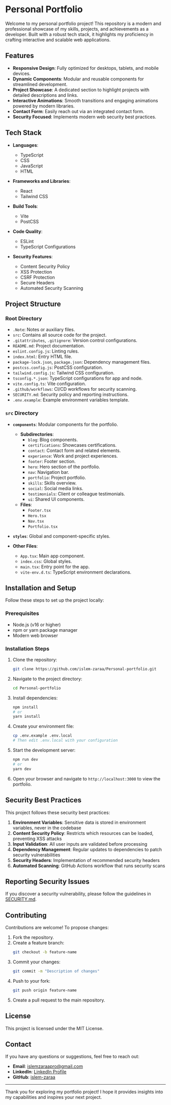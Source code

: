 # Personal Portfolio

Welcome to my personal portfolio project! This repository is a modern and professional showcase of my skills, projects, and achievements as a developer. Built with a robust tech stack, it highlights my proficiency in crafting interactive and scalable web applications.

## Features

- **Responsive Design**: Fully optimized for desktops, tablets, and mobile devices.
- **Dynamic Components**: Modular and reusable components for streamlined development.
- **Project Showcase**: A dedicated section to highlight projects with detailed descriptions and links.
- **Interactive Animations**: Smooth transitions and engaging animations powered by modern libraries.
- **Contact Form**: Easily reach out via an integrated contact form.
- **Security Focused**: Implements modern web security best practices.

## Tech Stack

- **Languages**:
  - TypeScript
  - CSS
  - JavaScript
  - HTML

- **Frameworks and Libraries**:
  - React
  - Tailwind CSS

- **Build Tools**:
  - Vite
  - PostCSS

- **Code Quality**:
  - ESLint
  - TypeScript Configurations

- **Security Features**:
  - Content Security Policy
  - XSS Protection
  - CSRF Protection
  - Secure Headers
  - Automated Security Scanning

## Project Structure

### Root Directory

- `.Note`: Notes or auxiliary files.
- `src`: Contains all source code for the project.
- `.gitattributes`, `.gitignore`: Version control configurations.
- `README.md`: Project documentation.
- `eslint.config.js`: Linting rules.
- `index.html`: Entry HTML file.
- `package-lock.json`, `package.json`: Dependency management files.
- `postcss.config.js`: PostCSS configuration.
- `tailwind.config.js`: Tailwind CSS configuration.
- `tsconfig.*.json`: TypeScript configurations for app and node.
- `vite.config.ts`: Vite configuration.
- `.github/workflows`: CI/CD workflows for security scanning.
- `SECURITY.md`: Security policy and reporting instructions.
- `.env.example`: Example environment variables template.

### `src` Directory

- **`components`**: Modular components for the portfolio.
  - **Subdirectories**:
    - `blog`: Blog components.
    - `certifications`: Showcases certifications.
    - `contact`: Contact form and related elements.
    - `experience`: Work and project experiences.
    - `footer`: Footer section.
    - `hero`: Hero section of the portfolio.
    - `nav`: Navigation bar.
    - `portfolio`: Project portfolio.
    - `skills`: Skills overview.
    - `social`: Social media links.
    - `testimonials`: Client or colleague testimonials.
    - `ui`: Shared UI components.
  - **Files**:
    - `Footer.tsx`
    - `Hero.tsx`
    - `Nav.tsx`
    - `Portfolio.tsx`

- **`styles`**: Global and component-specific styles.
- **Other Files**:
  - `App.tsx`: Main app component.
  - `index.css`: Global styles.
  - `main.tsx`: Entry point for the app.
  - `vite-env.d.ts`: TypeScript environment declarations.

## Installation and Setup

Follow these steps to set up the project locally:

### Prerequisites

- Node.js (v16 or higher)
- npm or yarn package manager
- Modern web browser

### Installation Steps

1. Clone the repository:
   ```bash
   git clone https://github.com/islem-zaraa/Personal-portfolio.git
   ```

2. Navigate to the project directory:
   ```bash
   cd Personal-portfolio
   ```

3. Install dependencies:
   ```bash
   npm install
   # or
   yarn install
   ```

4. Create your environment file:
   ```bash
   cp .env.example .env.local
   # Then edit .env.local with your configuration
   ```

5. Start the development server:
   ```bash
   npm run dev
   # or
   yarn dev
   ```

6. Open your browser and navigate to `http://localhost:3000` to view the portfolio.

## Security Best Practices

This project follows these security best practices:

1. **Environment Variables**: Sensitive data is stored in environment variables, never in the codebase
2. **Content Security Policy**: Restricts which resources can be loaded, preventing XSS attacks
3. **Input Validation**: All user inputs are validated before processing
4. **Dependency Management**: Regular updates to dependencies to patch security vulnerabilities
5. **Security Headers**: Implementation of recommended security headers
6. **Automated Scanning**: GitHub Actions workflow that runs security scans

## Reporting Security Issues

If you discover a security vulnerability, please follow the guidelines in [SECURITY.md](SECURITY.md).

## Contributing

Contributions are welcome! To propose changes:

1. Fork the repository.
2. Create a feature branch:
   ```bash
   git checkout -b feature-name
   ```
3. Commit your changes:
   ```bash
   git commit -m "Description of changes"
   ```
4. Push to your fork:
   ```bash
   git push origin feature-name
   ```
5. Create a pull request to the main repository.

## License

This project is licensed under the MIT License.

## Contact

If you have any questions or suggestions, feel free to reach out:

- **Email**: islemzaraapro@gmail.com
- **LinkedIn**: [LinkedIn Profile](https://linkedin.com/in/islem-zaraa)
- **GitHub**: [islem-zaraa](https://github.com/islem-zaraa)

---

Thank you for exploring my portfolio project! I hope it provides insights into my capabilities and inspires your next project.